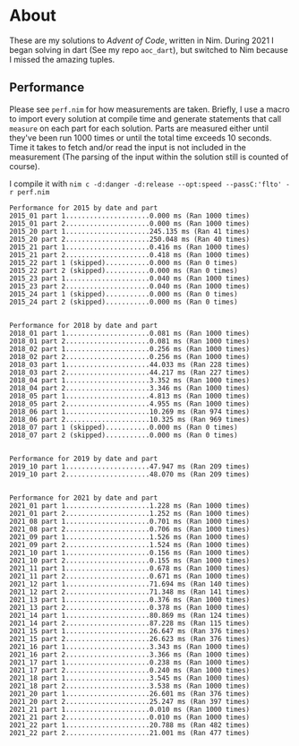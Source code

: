 # About
These are my solutions to *Advent of Code*, written in Nim. During 2021 I began solving in dart (See my repo `aoc_dart`), but switched to Nim because I missed the amazing tuples.

## Performance
Please see `perf.nim` for how measurements are taken. Briefly, I use a macro to import every solution at compile time and generate statements that call `measure` on each part for each solution. Parts are measured either until they've been run 1000 times or until the total time exceeds 10 seconds. Time it takes to fetch and/or read the input is not included in the measurement (The parsing of the input within the solution still is counted of course).

I compile it with `nim c -d:danger -d:release --opt:speed --passC:'flto' -r perf.nim`

```
Performance for 2015 by date and part
2015_01 part 1.....................0.000 ms (Ran 1000 times)
2015_01 part 2.....................0.000 ms (Ran 1000 times)
2015_20 part 1.....................245.135 ms (Ran 41 times)
2015_20 part 2.....................250.048 ms (Ran 40 times)
2015_21 part 1.....................0.416 ms (Ran 1000 times)
2015_21 part 2.....................0.418 ms (Ran 1000 times)
2015_22 part 1 (skipped)...........0.000 ms (Ran 0 times)
2015_22 part 2 (skipped)...........0.000 ms (Ran 0 times)
2015_23 part 1.....................0.040 ms (Ran 1000 times)
2015_23 part 2.....................0.040 ms (Ran 1000 times)
2015_24 part 1 (skipped)...........0.000 ms (Ran 0 times)
2015_24 part 2 (skipped)...........0.000 ms (Ran 0 times)


Performance for 2018 by date and part
2018_01 part 1.....................0.081 ms (Ran 1000 times)
2018_01 part 2.....................0.081 ms (Ran 1000 times)
2018_02 part 1.....................0.256 ms (Ran 1000 times)
2018_02 part 2.....................0.256 ms (Ran 1000 times)
2018_03 part 1.....................44.033 ms (Ran 228 times)
2018_03 part 2.....................44.217 ms (Ran 227 times)
2018_04 part 1.....................3.352 ms (Ran 1000 times)
2018_04 part 2.....................3.346 ms (Ran 1000 times)
2018_05 part 1.....................4.813 ms (Ran 1000 times)
2018_05 part 2.....................4.955 ms (Ran 1000 times)
2018_06 part 1.....................10.269 ms (Ran 974 times)
2018_06 part 2.....................10.325 ms (Ran 969 times)
2018_07 part 1 (skipped)...........0.000 ms (Ran 0 times)
2018_07 part 2 (skipped)...........0.000 ms (Ran 0 times)


Performance for 2019 by date and part
2019_10 part 1.....................47.947 ms (Ran 209 times)
2019_10 part 2.....................48.070 ms (Ran 209 times)


Performance for 2021 by date and part
2021_01 part 1.....................1.228 ms (Ran 1000 times)
2021_01 part 2.....................1.252 ms (Ran 1000 times)
2021_08 part 1.....................0.701 ms (Ran 1000 times)
2021_08 part 2.....................0.706 ms (Ran 1000 times)
2021_09 part 1.....................1.526 ms (Ran 1000 times)
2021_09 part 2.....................1.524 ms (Ran 1000 times)
2021_10 part 1.....................0.156 ms (Ran 1000 times)
2021_10 part 2.....................0.155 ms (Ran 1000 times)
2021_11 part 1.....................0.678 ms (Ran 1000 times)
2021_11 part 2.....................0.671 ms (Ran 1000 times)
2021_12 part 1.....................71.694 ms (Ran 140 times)
2021_12 part 2.....................71.348 ms (Ran 141 times)
2021_13 part 1.....................0.376 ms (Ran 1000 times)
2021_13 part 2.....................0.378 ms (Ran 1000 times)
2021_14 part 1.....................80.869 ms (Ran 124 times)
2021_14 part 2.....................87.228 ms (Ran 115 times)
2021_15 part 1.....................26.647 ms (Ran 376 times)
2021_15 part 2.....................26.623 ms (Ran 376 times)
2021_16 part 1.....................3.343 ms (Ran 1000 times)
2021_16 part 2.....................3.366 ms (Ran 1000 times)
2021_17 part 1.....................0.238 ms (Ran 1000 times)
2021_17 part 2.....................0.240 ms (Ran 1000 times)
2021_18 part 1.....................3.545 ms (Ran 1000 times)
2021_18 part 2.....................3.538 ms (Ran 1000 times)
2021_20 part 1.....................26.601 ms (Ran 376 times)
2021_20 part 2.....................25.247 ms (Ran 397 times)
2021_21 part 1.....................0.010 ms (Ran 1000 times)
2021_21 part 2.....................0.010 ms (Ran 1000 times)
2021_22 part 1.....................20.788 ms (Ran 482 times)
2021_22 part 2.....................21.001 ms (Ran 477 times)
```